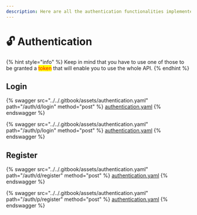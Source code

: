```yaml
---
description: Here are all the authentication functionalities implemented for now.
---
```


# 🔓 Authentication

{% hint style="info" %}
Keep in mind that you have to use one of those to be granted a <mark style="color:red;">token</mark> that will enable you to use the whole API.
{% endhint %}

## Login

{% swagger src="../../.gitbook/assets/authentication.yaml" path="/auth/d/login" method="post" %}
[authentication.yaml](../../.gitbook/assets/authentication.yaml)
{% endswagger %}

{% swagger src="../../.gitbook/assets/authentication.yaml" path="/auth/p/login" method="post" %}
[authentication.yaml](../../.gitbook/assets/authentication.yaml)
{% endswagger %}

## Register

{% swagger src="../../.gitbook/assets/authentication.yaml" path="/auth/d/register" method="post" %}
[authentication.yaml](../../.gitbook/assets/authentication.yaml)
{% endswagger %}

{% swagger src="../../.gitbook/assets/authentication.yaml" path="/auth/p/register" method="post" %}
[authentication.yaml](../../.gitbook/assets/authentication.yaml)
{% endswagger %}
